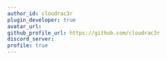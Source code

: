 ```yaml
---
author_id: cloudrac3r
plugin_developer: true
avatar_url:
github_profile_url: https://github.com/cloudrac3r
discord_server:
profile: true
---
```


